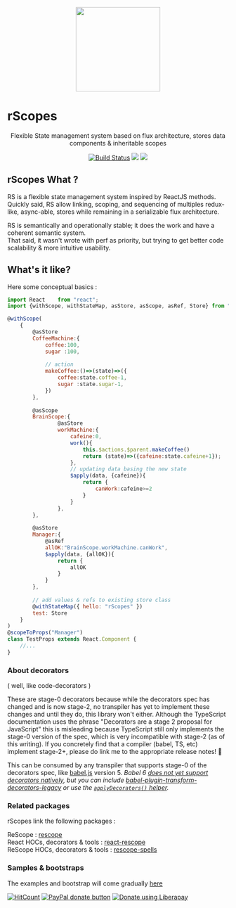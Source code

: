 
<p align="center"><img  width="192" src ="https://github.com/rScopes/rescope/raw/master/doc/assets/logo.svg?sanitize=true" /></p>

<p align="center" style="font-size:25px"><b>

# rScopes

</b></p>
<p align="center">Flexible State management system based on flux architecture, stores data components & inheritable scopes
</p>

<p align="center"><a href="https://travis-ci.org/n8tz/rescope">
<img src="https://travis-ci.org/n8tz/rescope.svg?branch=master" alt="Build Status" /></a>
<a href="https://www.npmjs.com/package/rscopes">
<img src="https://img.shields.io/npm/v/rscopes.svg" /></a>
<img src="https://img.shields.io/badge/contributions-welcome-brightgreen.svg?style=flat" />

</p>

## rScopes What ?

RS is a flexible state management system inspired by ReactJS methods.<br/>
Quickly said, RS allow linking, scoping, and sequencing of multiples redux-like, async-able, stores while remaining in a serializable flux architecture.


RS is semantically and operationally stable; it does the work and have a coherent semantic system. <br/>
That said, it wasn't wrote with perf as priority, but trying to get better code scalability & more intuitive usability. <br/>

## What's it like?

Here some conceptual basics :

```jsx harmony
import React    from "react";
import {withScope, withStateMap, asStore, asScope, asRef, Store} from "rscopes";

@withScope(
	{
	    @asStore
        CoffeeMachine:{
            coffee:100,
            sugar :100,
            
            // action
            makeCoffee:()=>(state)=>({
                coffee:state.coffee-1,
                sugar :state.sugar-1,
            })
        },
	    
	    @asScope
	    BrainScope:{
	            @asStore
        	    workMachine:{
        	    	cafeine:0,
        	    	work(){
        	    		this.$actions.$parent.makeCoffee()
        	    		return (state)=>({cafeine:state.cafeine+1});
        	    	},
        	    	// updating data basing the new state
        	    	$apply(data, {cafeine}){
        	    		return {
        	    			canWork:cafeine>=2
        	    		}
        	    	}
        	    },	
	    },
	    
	    @asStore
        Manager:{
	    	@asRef
            allOK:"BrainScope.workMachine.canWork",
            $apply(data, {allOK}){
                return {
                    allOK
                }
            }
        },
	    
        // add values & refs to existing store class
		@withStateMap({ hello: "rScopes" })
		test: Store
	}
)
@scopeToProps("Manager")
class TestProps extends React.Component {
	//...
}


```

### About decorators

( well, like code-decorators )

These are stage-0 decorators because while the decorators spec has changed and is now stage-2, no transpiler has yet to implement these changes and until they do, this library won't either. Although the TypeScript documentation uses the phrase "Decorators are a stage 2 proposal for JavaScript" this is misleading because TypeScript still only implements the stage-0 version of the spec, which is very incompatible with stage-2 (as of this writing). If you concretely find that a compiler (babel, TS, etc) implement stage-2+, please do link me to the appropriate release notes! 🎈


This can be consumed by any transpiler that supports stage-0 of the decorators spec, like [babel.js](https://babeljs.io/) version 5. *Babel 6 [does not yet support decorators natively](https://phabricator.babeljs.io/T2645), but you can include [babel-plugin-transform-decorators-legacy](https://github.com/loganfsmyth/babel-plugin-transform-decorators-legacy) or use the [`applyDecorators()` helper](#applydecorators-helper).*

### Related packages

rScopes link the following packages :<br>

ReScope : [rescope](https://github.com/n8tz/rescope)<br>
React HOCs, decorators & tools : [react-rescope](https://github.com/n8tz/react-rescope)<br>
ReScope HOCs, decorators & tools : [rescope-spells](https://github.com/n8tz/rescope-spells)<br>

### Samples & bootstraps

The examples and bootstrap will come gradually [here](https://github.com/n8tz/rescope-samples)

[![HitCount](http://hits.dwyl.io/caipilabs/Caipilabs/rescope.svg)](http://hits.dwyl.io/caipilabs/Caipilabs/rescope)
<span class="badge-paypal"><a href="https://www.paypal.com/cgi-bin/webscr?cmd=_s-xclick&hosted_button_id=VWKR3TWQ2U2AC" title="Donate to this project using Paypal"><img src="https://img.shields.io/badge/paypal-donate-yellow.svg" alt="PayPal donate button" /></a></span>
<a href="https://liberapay.com/n8tz/donate"><img alt="Donate using Liberapay" src="https://liberapay.com/assets/widgets/donate.svg"></a>
